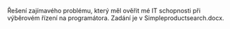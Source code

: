 Řešení zajímavého problému, který měl ověřit mé IT schopnosti při výběrovém řízení na programátora.
Zadání je v Simpleproductsearch.docx.
